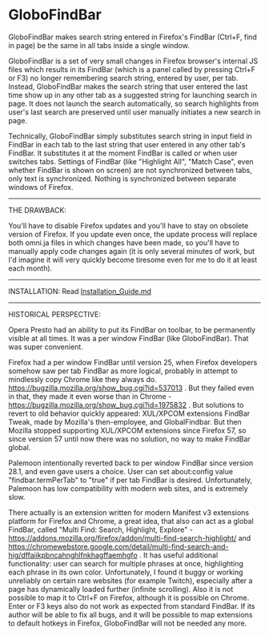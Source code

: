 # GloboFindBar
GloboFindBar makes search string entered in Firefox's FindBar (Ctrl+F, find in page) be the same in all tabs inside a single window.

GloboFindBar is a set of very small changes in Firefox browser's internal JS files which results in its FindBar (which is a panel called by pressing Ctrl+F or F3) no longer remembering search string, entered by user, per tab. Instead, GloboFindBar makes the search string that user entered the last time show up in any other tab as a suggested string for launching search in page. It does not launch the search automatically, so search highlights from user's last search are preserved until user manually initiates a new search in page.

Technically, GloboFindBar simply substitutes search string in input field in FindBar in each tab to the last string that user entered in any other tab's FindBar. It substitutes it at the moment FindBar is called or when user switches tabs. Settings of FindBar (like "Highlight All", "Match Case", even whether FindBar is shown on screen) are not synchronized between tabs, only text is synchronized. Nothing is synchronized between separate windows of Firefox.

___________________________________

THE DRAWBACK:

You'll have to disable Firefox updates and you'll have to stay on obsolete version of Firefox. If you update even once, the update process will replace both omni.ja files in which changes have been made, so you'll have to manually apply code changes again (it is only several minutes of work, but I'd imagine it will very quickly become tiresome even for me to do it at least each month).

___________________________________

INSTALLATION: Read [Installation_Guide.md](Installation_Guide.md)

___________________________________

HISTORICAL PERSPECTIVE:

Opera Presto had an ability to put its FindBar on toolbar, to be permanently visible at all times. It was a per window FindBar (like GloboFindBar). That was super convenient.

Firefox had a per window FindBar until version 25, when Firefox developers somehow saw per tab FindBar as more logical, probably in attempt to mindlessly copy Chrome like they always do. https://bugzilla.mozilla.org/show_bug.cgi?id=537013 . But they failed even in that, they made it even worse than in Chrome - https://bugzilla.mozilla.org/show_bug.cgi?id=1975832 . But solutions to revert to old behavior quickly appeared: XUL/XPCOM extensions FindBar Tweak, made by Mozilla's then-employee, and GlobalFindbar. But then Mozilla stopped supporting XUL/XPCOM extensions since Firefox 57, so since version 57 until now there was no solution, no way to make FindBar global.

Palemoon intentionally reverted back to per window FindBar since version 28.1, and even gave users a choice. User can set about:config value "findbar.termPerTab" to "true" if per tab FindBar is desired. Unfortunately, Palemoon has low compatibility with modern web sites, and is extremely slow.

There actually is an extension written for modern Manifest v3 extensions platform for Firefox and Chrome, a great idea, that also can act as a global FindBar, called "Multi Find: Search, Highlight, Explore" - https://addons.mozilla.org/firefox/addon/multi-find-search-highlight/ and https://chromewebstore.google.com/detail/multi-find-search-and-hig/dffaiikpbncahnghlfnkhagffaemhgfo . It has useful additional functionality: user can search for multiple phrases at once, highlighting each phrase in its own color. Unfortunately, I found it buggy or working unreliably on certain rare websites (for example Twitch), especially after a page has dynamically loaded further (infinite scrolling). Also it is not possible to map it to Ctrl+F on Firefox, although it is possible on Chrome. Enter or F3 keys also do not work as expected from standard FindBar. If its author will be able to fix all bugs, and it will be possible to map extensions to default hotkeys in Firefox, GloboFindBar will not be needed any more.
